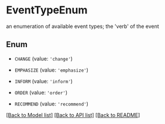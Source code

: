 # EventTypeEnum

an enumeration of available event types; the 'verb' of the event

## Enum

* `CHANGE` (value: `'change'`)

* `EMPHASIZE` (value: `'emphasize'`)

* `INFORM` (value: `'inform'`)

* `ORDER` (value: `'order'`)

* `RECOMMEND` (value: `'recommend'`)

[[Back to Model list]](../README.md#documentation-for-models) [[Back to API list]](../README.md#documentation-for-api-endpoints) [[Back to README]](../README.md)


